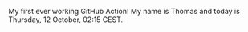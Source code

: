 My first ever working GitHub Action!
My name is Thomas and today is Thursday, 12 October, 02:15 CEST. 
